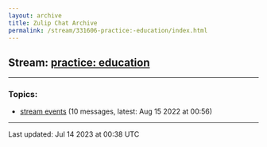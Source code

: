 ```yaml
---
layout: archive
title: Zulip Chat Archive
permalink: /stream/331606-practice:-education/index.html
---
```


## Stream: [practice: education](https://mattecapu.github.io/ct-zulip-archive/stream/331606-practice:-education/index.html)
---

### Topics:

* [stream events](topic/topic_stream.20events.html) (10 messages, latest: Aug 15 2022 at 00:56)

<hr><p>Last updated: Jul 14 2023 at 00:38 UTC</p>